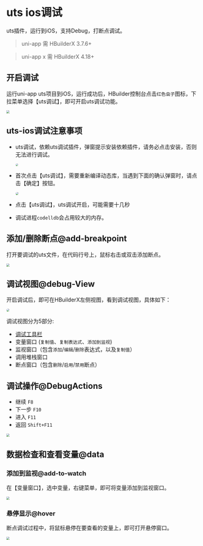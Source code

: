 # uts ios调试

uts插件，运行到iOS，支持Debug，打断点调试。
> uni-app 需 HBuilderX 3.7.6+

> uni-app x 需 HBuilderX 4.18+

## 开启调试

运行uni-app uts项目到iOS，运行成功后，HBuilder控制台点击`红色虫子`图标，下拉菜单选择【uts调试】，即可开启uts调试功能。

<img src="https://qiniu-web-assets.dcloud.net.cn/unidoc/zh/uts-ios-debug-open.jpg" style="zoom: 50%;" />


## uts-ios调试注意事项

- uts调试，依赖uts调试插件，弹窗提示安装依赖插件，请务必点击安装，否则无法进行调试。

  <img src="https://qiniu-web-assets.dcloud.net.cn/unidoc/zh/uts-ios-debug-install.jpg" style="zoom: 45%;border-radius: 20px;" />

- 首次点击【uts调试】，需要重新编译动态库，当遇到下面的确认弹窗时，请点击【确定】按钮。

  <img src="https://qiniu-web-assets.dcloud.net.cn/unidoc/zh/uts-ios-debug-firstpromt.jpg" style="zoom: 50%;border-radius: 20px;" />

- 点击【uts调试】，uts调试开启，可能需要十几秒
- 调试进程`codelldb`会占用较大的内存。

## 添加/删除断点@add-breakpoint

打开要调试的uts文件，在代码行号上，鼠标右击或双击添加断点。

<img src="https://qiniu-web-assets.dcloud.net.cn/unidoc/zh/uts-ios-debug-add-breakpoint.jpg" style="zoom: 50%;" />

## 调试视图@debug-View

开启调试后，即可在HBuilderX左侧视图，看到调试视图，具体如下：

<img src="https://qiniu-web-assets.dcloud.net.cn/unidoc/zh/uts-ios-debug-view.jpg" style="zoom: 50%;border-radius: 20px;" />

调试视图分为5部分:

- [调试工具栏](#debugactions)
- 变量窗口 (`复制值`、`复制表达式`、`添加到监视`)
- 监视窗口（包含`添加`/`编辑`/`删除`表达式，以及`复制值`）
- 调用堆栈窗口
- 断点窗口（包含`删除`/`启用`/`禁用`断点）

## 调试操作@DebugActions

- 继续 `F8`
- 下一步 `F10`
- 进入 `F11`
- 返回 `Shift+F11`

<img src="https://qiniu-web-assets.dcloud.net.cn/unidoc/zh/uts-debug-action.jpg" style="zoom: 50%;" />

## 数据检查和查看变量@data

### 添加到监视@add-to-watch

在【变量窗口】，选中变量，右键菜单，即可将变量添加到监视窗口。

<img src="https://qiniu-web-assets.dcloud.net.cn/unidoc/zh/uts-ios-debug-add-monitor.jpg" style="zoom: 50%;" />

### 悬停显示@hover

断点调试过程中，将鼠标悬停在要查看的变量上，即可打开悬停窗口。

<img src="https://qiniu-web-assets.dcloud.net.cn/unidoc/zh/uts-ios-debug-hover-windows.jpg" style="zoom: 50%;" />
